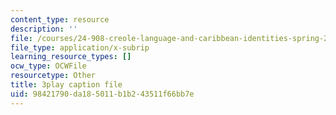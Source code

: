 ```yaml
---
content_type: resource
description: ''
file: /courses/24-908-creole-language-and-caribbean-identities-spring-2017/98421790da185011b1b243511f66bb7e_SRp9W3T_sHQ.vtt
file_type: application/x-subrip
learning_resource_types: []
ocw_type: OCWFile
resourcetype: Other
title: 3play caption file
uid: 98421790-da18-5011-b1b2-43511f66bb7e
---
```

